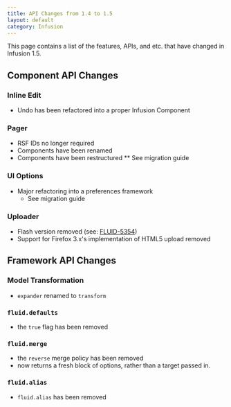 ```yaml
---
title: API Changes from 1.4 to 1.5
layout: default
category: Infusion
---
```


This page contains a list of the features, APIs, and etc. that have changed in Infusion 1.5.

## Component API Changes ##

### Inline Edit ###

* Undo has been refactored into a proper Infusion Component

### Pager ###

* RSF IDs no longer required
* Components have been renamed
* Components have been restructured
** See migration guide

### UI Options ###

* Major refactoring into a preferences framework
    * See migration guide

### Uploader ###

* Flash version removed (see: [FLUID-5354](http://issues.fluidproject.org/browse/FLUID-5354))
* Support for Firefox 3.x's implementation of HTML5 upload removed

## Framework API Changes ##

### Model Transformation ###

* `expander` renamed to `transform`

### `fluid.defaults`

* the `true` flag has been removed

### `fluid.merge` ###

* the `reverse` merge policy has been removed
* now returns a fresh block of options, rather than a target passed in.

### `fluid.alias` ###

* `fluid.alias` has been removed
